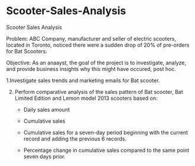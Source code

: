 # Scooter-Sales-Analysis
Scooter Sales Analysis

Problem: 
ABC Company, manufacturer and seller of electric scooters, located in Toronto, noticed there were a sudden drop of 20% of pre-orders for Bat Scooters.

Objective:
As an anaayst, the goal of the project is to investigate, analyze, and provide business insights why this might have occured, post hoc.

1.Investigate sales trends and marketing emails for Bat scooter.

2. Perform comparative analysis of the sales pattern of Bat scooter, Bat Limited Edition and Lemon model 2013 scooters based on:
   
   - Daily sales amount
   
   - Cumulative sales

   - Cumulative sales for a seven-day period beginning with the current record and adding the previous 6 records.

   - Percentage change in cumulative sales compared to the same point seven days prior.

